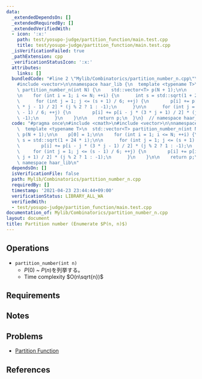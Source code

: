 ```yaml
---
data:
  _extendedDependsOn: []
  _extendedRequiredBy: []
  _extendedVerifiedWith:
  - icon: ':x:'
    path: test/yosupo-judge/partition_function/main.test.cpp
    title: test/yosupo-judge/partition_function/main.test.cpp
  _isVerificationFailed: true
  _pathExtension: cpp
  _verificationStatusIcon: ':x:'
  attributes:
    links: []
  bundledCode: "#line 2 \"Mylib/Combinatorics/partition_number_n.cpp\"\n#include <cmath>\n\
    #include <vector>\n\nnamespace haar_lib {\n  template <typename T>\n  std::vector<T>\
    \ partition_number_n(int N) {\n    std::vector<T> p(N + 1);\n\n    p[0] = 1;\n\
    \n    for (int i = 1; i <= N; ++i) {\n      int s = std::sqrt(1 + 24 * i);\n\n\
    \      for (int j = 1; j <= (s + 1) / 6; ++j) {\n        p[i] += p[i - j * (3\
    \ * j - 1) / 2] * (j % 2 ? 1 : -1);\n      }\n\n      for (int j = 1; j <= (s\
    \ - 1) / 6; ++j) {\n        p[i] += p[i - j * (3 * j + 1) / 2] * (j % 2 ? 1 :\
    \ -1);\n      }\n    }\n\n    return p;\n  }\n}  // namespace haar_lib\n"
  code: "#pragma once\n#include <cmath>\n#include <vector>\n\nnamespace haar_lib {\n\
    \  template <typename T>\n  std::vector<T> partition_number_n(int N) {\n    std::vector<T>\
    \ p(N + 1);\n\n    p[0] = 1;\n\n    for (int i = 1; i <= N; ++i) {\n      int\
    \ s = std::sqrt(1 + 24 * i);\n\n      for (int j = 1; j <= (s + 1) / 6; ++j) {\n\
    \        p[i] += p[i - j * (3 * j - 1) / 2] * (j % 2 ? 1 : -1);\n      }\n\n \
    \     for (int j = 1; j <= (s - 1) / 6; ++j) {\n        p[i] += p[i - j * (3 *\
    \ j + 1) / 2] * (j % 2 ? 1 : -1);\n      }\n    }\n\n    return p;\n  }\n}  //\
    \ namespace haar_lib\n"
  dependsOn: []
  isVerificationFile: false
  path: Mylib/Combinatorics/partition_number_n.cpp
  requiredBy: []
  timestamp: '2021-04-23 23:44:44+09:00'
  verificationStatus: LIBRARY_ALL_WA
  verifiedWith:
  - test/yosupo-judge/partition_function/main.test.cpp
documentation_of: Mylib/Combinatorics/partition_number_n.cpp
layout: document
title: Partition number (Enumerate $P(n, n)$)
---
```


## Operations

- `partition_number(int n)`
	- $P(0)$ ~ $P(n)$を列挙する。
	- Time complexity $O(n\sqrt{n})$

## Requirements

## Notes

## Problems

- [Partition Function](https://judge.yosupo.jp/problem/partition_function)

## References
